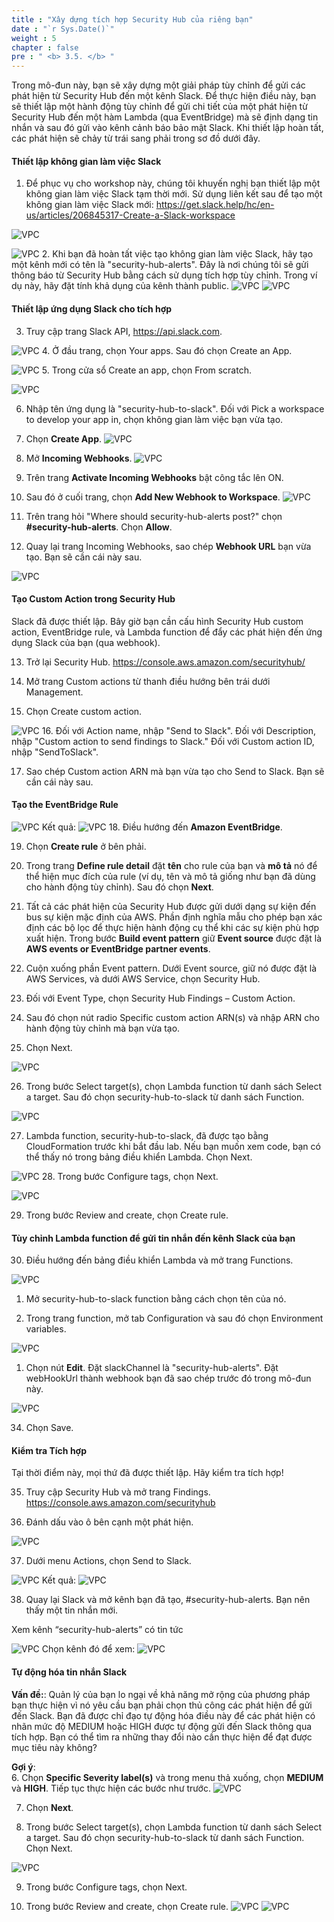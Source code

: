 ```yaml
---
title : "Xây dựng tích hợp Security Hub của riêng bạn"
date : "`r Sys.Date()`"
weight : 5
chapter : false
pre : " <b> 3.5. </b> "
---
```

Trong mô-đun này, bạn sẽ xây dựng một giải pháp tùy chỉnh để gửi các phát hiện từ Security Hub đến một kênh Slack. Để thực hiện điều này, bạn sẽ thiết lập một hành động tùy chỉnh để gửi chi tiết của một phát hiện từ Security Hub đến một hàm Lambda (qua EventBridge) mà sẽ định dạng tin nhắn và sau đó gửi vào kênh cảnh báo bảo mật Slack. Khi thiết lập hoàn tất, các phát hiện sẽ chảy từ trái sang phải trong sơ đồ dưới đây.

#### Thiết lập không gian làm việc Slack
1. Để phục vụ cho workshop này, chúng tôi khuyến nghị bạn thiết lập một không gian làm việc Slack tạm thời mới. Sử dụng liên kết sau để tạo một không gian làm việc Slack mới: https://get.slack.help/hc/en-us/articles/206845317-Create-a-Slack-workspace 

![VPC](/images/3/3.5/s1.png)

![VPC](/images/3/3.5/s1a.png)
2. Khi bạn đã hoàn tất việc tạo không gian làm việc Slack, hãy tạo một kênh mới có tên là "security-hub-alerts". Đây là nơi chúng tôi sẽ gửi thông báo từ Security Hub bằng cách sử dụng tích hợp tùy chỉnh. Trong ví dụ này, hãy đặt tính khả dụng của kênh thành public.
![VPC](/images/3/3.5/s2a.png)
![VPC](/images/3/3.5/s2b.png)

#### Thiết lập ứng dụng Slack cho tích hợp
3. Truy cập trang Slack API, https://api.slack.com.

![VPC](/images/3/3.5/s3.png)
4. Ở đầu trang, chọn Your apps. Sau đó chọn Create an App.

![VPC](/images/3/3.5/s4.png)
5. Trong cửa sổ Create an app, chọn From scratch.

![VPC](/images/3/3.5/s5.png)

6. Nhập tên ứng dụng là "security-hub-to-slack". Đối với Pick a workspace to develop your app in, chọn không gian làm việc bạn vừa tạo.


7. Chọn **Create App**.
![VPC](/images/3/3.5/s7.png)

8. Mở **Incoming Webhooks**.
![VPC](/images/3/3.5/s8.png)

9.  Trên trang **Activate Incoming Webhooks** bật công tắc lên ON.


10. Sau đó ở cuối trang, chọn **Add New Webhook to Workspace**.
![VPC](/images/3/3.5/s10.png)

11. Trên trang hỏi "Where should security-hub-alerts post?" chọn **#security-hub-alerts**. Chọn **Allow**.


12. Quay lại trang Incoming Webhooks, sao chép **Webhook URL** bạn vừa tạo. Bạn sẽ cần cái này sau.

![VPC](/images/3/3.5/s12.png)
#### Tạo Custom Action trong Security Hub
Slack đã được thiết lập. Bây giờ bạn cần cấu hình Security Hub custom action, EventBridge rule, và Lambda function để đẩy các phát hiện đến ứng dụng Slack của bạn (qua webhook).

13. Trở lại Security Hub. https://console.aws.amazon.com/securityhub/ 


14. Mở trang Custom actions từ thanh điều hướng bên trái dưới Management.


15. Chọn Create custom action.

![VPC](/images/3/3.5/s15.png)
16. Đối với Action name, nhập "Send to Slack". Đối với Description, nhập "Custom action to send findings to Slack." Đối với Custom action ID, nhập "SendToSlack".


17. Sao chép Custom action ARN mà bạn vừa tạo cho Send to Slack. Bạn sẽ cần cái này sau.
#### Tạo the EventBridge Rule

![VPC](/images/3/3.5/s17.png)
Kết quả:
![VPC](/images/3/3.5/s17b.png)
18. Điều hướng đến **Amazon EventBridge**.



19. Chọn **Create rule** ở bên phải.


20. Trong trang **Define rule detail** đặt **tên** cho rule của bạn và **mô tả** nó để thể hiện mục đích của rule (ví dụ, tên và mô tả giống như bạn đã dùng cho hành động tùy chỉnh). Sau đó chọn **Next**.


21. Tất cả các phát hiện của Security Hub được gửi dưới dạng sự kiện đến bus sự kiện mặc định của AWS. Phần định nghĩa mẫu cho phép bạn xác định các bộ lọc để thực hiện hành động cụ thể khi các sự kiện phù hợp xuất hiện. Trong bước **Build event pattern** giữ  **Event source** được đặt là **AWS events or EventBridge partner events**.

22. Cuộn xuống phần Event pattern. Dưới Event source, giữ nó được đặt là AWS Services, và dưới AWS Service, chọn Security Hub.


23. Đối với Event Type, chọn Security Hub Findings – Custom Action.



24. Sau đó chọn nút radio Specific custom action ARN(s) và nhập ARN cho hành động tùy chỉnh mà bạn vừa tạo.



25. Chọn Next.

![VPC](/images/3/3.5/s25.png)

26. Trong bước Select target(s), chọn Lambda function từ danh sách Select a target. Sau đó chọn security-hub-to-slack từ danh sách Function.

![VPC](/images/3/3.5/s26.png)

27. Lambda function, security-hub-to-slack, đã được tạo bằng CloudFormation trước khi bắt đầu lab. Nếu bạn muốn xem code, bạn có thể thấy nó trong bảng điều khiển Lambda. Chọn Next.

![VPC](/images/3/3.5/s27.png)
28. Trong bước Configure tags, chọn Next.

![VPC](/images/3/3.5/s28.png)

29. Trong bước Review and create, chọn Create rule.



#### Tùy chỉnh Lambda function để gửi tin nhắn đến kênh Slack của bạn


30. Điều hướng đến bảng điều khiển Lambda và mở trang Functions.


![VPC](/images/3/3.5/s30.png)

1.  Mở security-hub-to-slack function bằng cách chọn tên của nó.




32. Trong trang function, mở tab Configuration và sau đó chọn Environment variables.

![VPC](/images/3/3.5/s32.png)


1.  Chọn nút **Edit**. Đặt slackChannel là "security-hub-alerts". Đặt webHookUrl thành webhook bạn đã sao chép trước đó trong mô-đun này.

![VPC](/images/3/3.5/s33.png)



34. Chọn Save.


#### Kiểm tra Tích hợp




Tại thời điểm này, mọi thứ đã được thiết lập. Hãy kiểm tra tích hợp!


35.  Truy cập Security Hub và mở trang Findings. https://console.aws.amazon.com/securityhub 


36. Đánh dấu vào ô bên cạnh một phát hiện.

![VPC](/images/3/3.5/s36.png)

37. Dưới menu Actions, chọn Send to Slack.

![VPC](/images/3/3.5/s37.png)
Kết quả:
![VPC](/images/3/3.5/s37b.png)

38. Quay lại Slack và mở kênh bạn đã tạo, #security-hub-alerts. Bạn nên thấy một tin nhắn mới.

Xem kênh “security-hub-alerts” có tin tức

![VPC](/images/3/3.5/s38.png)
Chọn kênh đó để xem:
![VPC](/images/3/3.5/s38b.png)

#### Tự động hóa tin nhắn Slack

**Vấn đề:**: 
Quản lý của bạn lo ngại về khả năng mở rộng của phương pháp bạn thực hiện vì nó yêu cầu bạn phải chọn thủ công các phát hiện để gửi đến Slack. Bạn đã được chỉ đạo tự động hóa điều này để các phát hiện có nhãn mức độ MEDIUM hoặc HIGH được tự động gửi đến Slack thông qua tích hợp.
Bạn có thể tìm ra những thay đổi nào cần thực hiện để đạt được mục tiêu này không?

**Gợi ý**: \
6. Chọn **Specific Severity label(s)** và trong menu thả xuống, chọn **MEDIUM** và **HIGH**. Tiếp tục thực hiện các bước như trước.
![VPC](/images/3/3.5/h6.png)

7. Chọn **Next**.

8. Trong bước Select target(s), chọn Lambda function từ danh sách Select a target. Sau đó chọn security-hub-to-slack từ danh sách Function. Chọn Next.

![VPC](/images/3/3.5/h6-s8.png)

9. Trong bước Configure tags, chọn Next.


10. Trong bước Review and create, chọn Create rule.
![VPC](/images/3/3.5/h6-s10a.png)
![VPC](/images/3/3.5/h6-s10b.png)